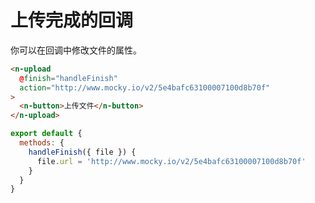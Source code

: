 # 上传完成的回调

你可以在回调中修改文件的属性。

```html
<n-upload
  @finish="handleFinish"
  action="http://www.mocky.io/v2/5e4bafc63100007100d8b70f"
>
  <n-button>上传文件</n-button>
</n-upload>
```

```js
export default {
  methods: {
    handleFinish({ file }) {
      file.url = 'http://www.mocky.io/v2/5e4bafc63100007100d8b70f'
    }
  }
}
```
